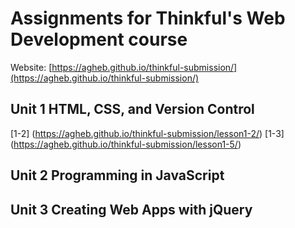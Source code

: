 # Assignments for Thinkful's Web Development course

Website: [https://agheb.github.io/thinkful-submission/](https://agheb.github.io/thinkful-submission/)

## Unit 1 HTML, CSS, and Version Control

[1-2] (https://agheb.github.io/thinkful-submission/lesson1-2/)
[1-3] (https://agheb.github.io/thinkful-submission/lesson1-5/)


## Unit 2 Programming in JavaScript

## Unit 3 Creating Web Apps with jQuery

